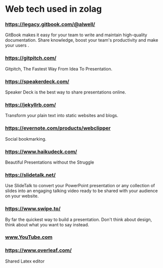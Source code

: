 # Web tech used in zolag

### https://legacy.gitbook.com/@alwell/

GitBook makes it easy for your team to write and maintain high-quality documentation. Share knowledge, boost your team's productivity and make your users . 

### https://gitpitch.com/

Gitpitch, The Fastest Way From Idea To Presentation.

### https://speakerdeck.com/

Speaker Deck is the best way to share presentations online. 

### https://jekyllrb.com/

Transform your plain text into static websites and blogs.

### https://evernote.com/products/webclipper

Social bookmarking.

### https://www.haikudeck.com/

Beautiful Presentations without the Struggle

### https://slidetalk.net/

Use SlideTalk to convert your PowerPoint presentation or any collection of slides into an engaging talking video
ready to be shared with your audience on your website.

### https://www.swipe.to/

By far the quickest way to build a presentation. Don't think about design, think about what you want to say instead. 

### www.YouTube.com

### https://www.overleaf.com/

Shared Latex editor



